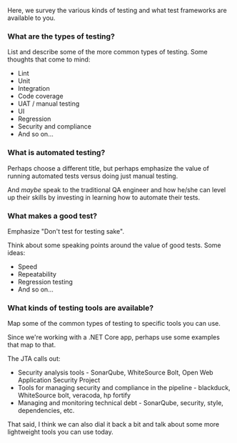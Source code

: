 Here, we survey the various kinds of testing and what test frameworks are available to you.

### What are the types of testing?

List and describe some of the more common types of testing. Some thoughts that come to mind:

* Lint
* Unit
* Integration
* Code coverage
* UAT / manual testing
* UI
* Regression
* Security and compliance
* And so on...

### What is automated testing?

Perhaps choose a different title, but perhaps emphasize the value of running automated tests versus doing just manual testing.

And _maybe_ speak to the traditional QA engineer and how he/she can level up their skills by investing in learning how to automate their tests.

### What makes a good test?

Emphasize "Don't test for testing sake".

Think about some speaking points around the value of good tests. Some ideas:

* Speed
* Repeatability
* Regression testing
* And so on...

### What kinds of testing tools are available?

Map some of the common types of testing to specific tools you can use.

Since we're working with a .NET Core app, perhaps use some examples that map to that.

The JTA calls out:

* Security analysis tools - SonarQube, WhiteSource Bolt, Open Web Application Security Project
* Tools for managing security and compliance in the pipeline - blackduck, WhiteSource bolt, veracoda, hp fortify
* Managing and monitoring technical debt - SonarQube, security, style, dependencies, etc.

That said, I think we can also dial it back a bit and talk about some more lightweight tools you can use today.